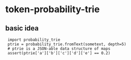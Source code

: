 # token-probability-trie

## basic idea
     import probability_trie
     ptrie = probability_trie.fromText(sometext, depth=5)
     # ptrie is a JSON-able data structure of maps
     assert(ptrie['a']['b']['c']['d']['e'] == 0.2)
